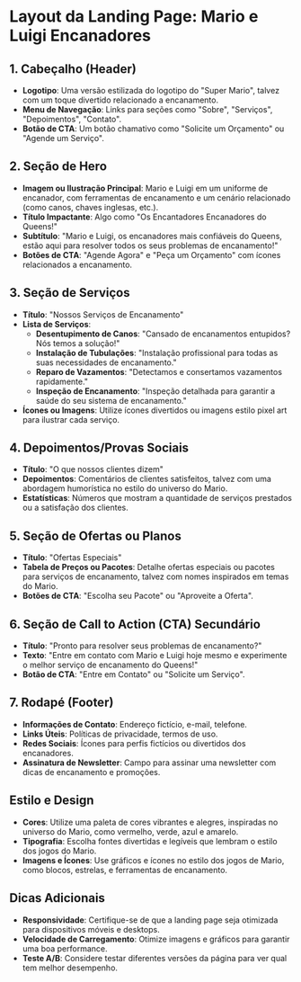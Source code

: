 # Layout da Landing Page: Mario e Luigi Encanadores

## 1. Cabeçalho (Header)

- **Logotipo**: Uma versão estilizada do logotipo do "Super Mario", talvez com um toque divertido relacionado a encanamento.
- **Menu de Navegação**: Links para seções como "Sobre", "Serviços", "Depoimentos", "Contato".
- **Botão de CTA**: Um botão chamativo como "Solicite um Orçamento" ou "Agende um Serviço".

## 2. Seção de Hero

- **Imagem ou Ilustração Principal**: Mario e Luigi em um uniforme de encanador, com ferramentas de encanamento e um cenário relacionado (como canos, chaves inglesas, etc.).
- **Título Impactante**: Algo como "Os Encantadores Encanadores do Queens!"
- **Subtítulo**: "Mario e Luigi, os encanadores mais confiáveis do Queens, estão aqui para resolver todos os seus problemas de encanamento!"
- **Botões de CTA**: "Agende Agora" e "Peça um Orçamento" com ícones relacionados a encanamento.

## 3. Seção de Serviços

- **Título**: "Nossos Serviços de Encanamento"
- **Lista de Serviços**:
  - **Desentupimento de Canos**: "Cansado de encanamentos entupidos? Nós temos a solução!"
  - **Instalação de Tubulações**: "Instalação profissional para todas as suas necessidades de encanamento."
  - **Reparo de Vazamentos**: "Detectamos e consertamos vazamentos rapidamente."
  - **Inspeção de Encanamento**: "Inspeção detalhada para garantir a saúde do seu sistema de encanamento."
- **Ícones ou Imagens**: Utilize ícones divertidos ou imagens estilo pixel art para ilustrar cada serviço.

## 4. Depoimentos/Provas Sociais

- **Título**: "O que nossos clientes dizem"
- **Depoimentos**: Comentários de clientes satisfeitos, talvez com uma abordagem humorística no estilo do universo do Mario.
- **Estatísticas**: Números que mostram a quantidade de serviços prestados ou a satisfação dos clientes.

## 5. Seção de Ofertas ou Planos

- **Título**: "Ofertas Especiais"
- **Tabela de Preços ou Pacotes**: Detalhe ofertas especiais ou pacotes para serviços de encanamento, talvez com nomes inspirados em temas do Mario.
- **Botões de CTA**: "Escolha seu Pacote" ou "Aproveite a Oferta".

## 6. Seção de Call to Action (CTA) Secundário

- **Título**: "Pronto para resolver seus problemas de encanamento?"
- **Texto**: "Entre em contato com Mario e Luigi hoje mesmo e experimente o melhor serviço de encanamento do Queens!"
- **Botão de CTA**: "Entre em Contato" ou "Solicite um Serviço".

## 7. Rodapé (Footer)

- **Informações de Contato**: Endereço fictício, e-mail, telefone.
- **Links Úteis**: Políticas de privacidade, termos de uso.
- **Redes Sociais**: Ícones para perfis fictícios ou divertidos dos encanadores.
- **Assinatura de Newsletter**: Campo para assinar uma newsletter com dicas de encanamento e promoções.

## Estilo e Design

- **Cores**: Utilize uma paleta de cores vibrantes e alegres, inspiradas no universo do Mario, como vermelho, verde, azul e amarelo.
- **Tipografia**: Escolha fontes divertidas e legíveis que lembram o estilo dos jogos do Mario.
- **Imagens e Ícones**: Use gráficos e ícones no estilo dos jogos de Mario, como blocos, estrelas, e ferramentas de encanamento.

## Dicas Adicionais

- **Responsividade**: Certifique-se de que a landing page seja otimizada para dispositivos móveis e desktops.
- **Velocidade de Carregamento**: Otimize imagens e gráficos para garantir uma boa performance.
- **Teste A/B**: Considere testar diferentes versões da página para ver qual tem melhor desempenho.
